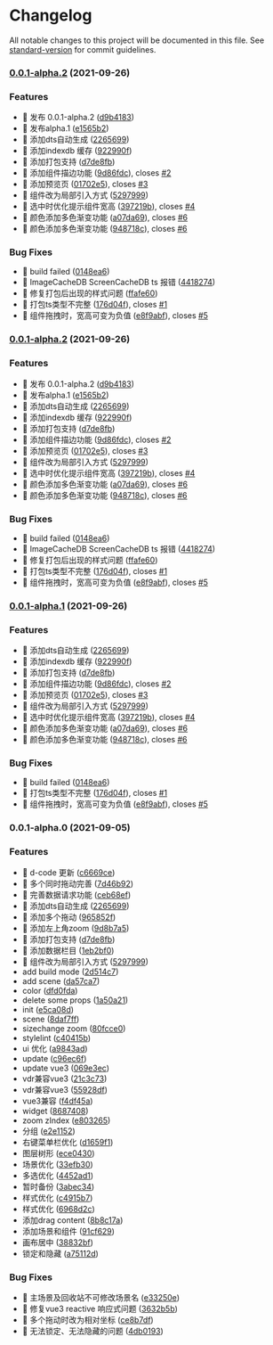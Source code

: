 # Changelog

All notable changes to this project will be documented in this file. See [standard-version](https://github.com/conventional-changelog/standard-version) for commit guidelines.

### [0.0.1-alpha.2](https://github.com/fish-uncle/dorring-sdk/compare/v0.0.1...v0.0.1-alpha.2) (2021-09-26)


### Features

* 🎸 发布 0.0.1-alpha.2 ([d9b4183](https://github.com/fish-uncle/dorring-sdk/commit/d9b4183399ef96bf55b17eb679fdda5b5bf5603a))
* 🎸 发布alpha.1 ([e1565b2](https://github.com/fish-uncle/dorring-sdk/commit/e1565b2344f3a19d3cfa1ed68c4b45ea10d557b7))
* 🎸 添加dts自动生成 ([2265699](https://github.com/fish-uncle/dorring-sdk/commit/2265699f3e73bc9c97f910699cff638fe54a6b56))
* 🎸 添加indexdb 缓存 ([922990f](https://github.com/fish-uncle/dorring-sdk/commit/922990fa097d5908897014f26a182ccf0be65ded))
* 🎸 添加打包支持 ([d7de8fb](https://github.com/fish-uncle/dorring-sdk/commit/d7de8fb59dd01d03fb3999a8cfaf4d56822576f5))
* 🎸 添加组件描边功能 ([9d86fdc](https://github.com/fish-uncle/dorring-sdk/commit/9d86fdca00d843e4f5d8a82491c7fe00a9c7a92f)), closes [#2](https://github.com/fish-uncle/dorring-sdk/issues/2)
* 🎸 添加预览页 ([01702e5](https://github.com/fish-uncle/dorring-sdk/commit/01702e56548cf5e73ea5143e4dad21abe082f250)), closes [#3](https://github.com/fish-uncle/dorring-sdk/issues/3)
* 🎸 组件改为局部引入方式 ([5297999](https://github.com/fish-uncle/dorring-sdk/commit/5297999dc9761ab4d8e11af4c8718bd525f9e0d8))
* 🎸 选中时优化提示组件宽高 ([397219b](https://github.com/fish-uncle/dorring-sdk/commit/397219b383058a6228276697810793f05c3700b7)), closes [#4](https://github.com/fish-uncle/dorring-sdk/issues/4)
* 🎸 颜色添加多色渐变功能 ([a07da69](https://github.com/fish-uncle/dorring-sdk/commit/a07da69fa633d32546f7b9f56c1189f1cb8dd24a)), closes [#6](https://github.com/fish-uncle/dorring-sdk/issues/6)
* 🎸 颜色添加多色渐变功能 ([948718c](https://github.com/fish-uncle/dorring-sdk/commit/948718c1c9ccc5a8e3cbac41e42a48a481319eba)), closes [#6](https://github.com/fish-uncle/dorring-sdk/issues/6)


### Bug Fixes

* 🐞 build failed ([0148ea6](https://github.com/fish-uncle/dorring-sdk/commit/0148ea64d9539a6e7fc425ccc3e3e869fe7d56d4))
* 🐞 ImageCacheDB ScreenCacheDB ts 报错 ([4418274](https://github.com/fish-uncle/dorring-sdk/commit/4418274006579c1c4802a8ecd8f8f1b104a87f1c))
* 🐞 修复打包后出现的样式问题 ([ffafe60](https://github.com/fish-uncle/dorring-sdk/commit/ffafe60bf056a100038f6c8dd0afdd885b142466))
* 🐞 打包ts类型不完整 ([176d04f](https://github.com/fish-uncle/dorring-sdk/commit/176d04fb75bb6b33bfe43f88fcdbbca0f4f1b6be)), closes [#1](https://github.com/fish-uncle/dorring-sdk/issues/1)
* 🐞 组件拖拽时，宽高可变为负值 ([e8f9abf](https://github.com/fish-uncle/dorring-sdk/commit/e8f9abfd2ede9e7112e3c41cd8eecfde7eed8359)), closes [#5](https://github.com/fish-uncle/dorring-sdk/issues/5)

### [0.0.1-alpha.2](https://github.com/fish-uncle/dorring-sdk/compare/v0.0.1...v0.0.1-alpha.2) (2021-09-26)


### Features

* 🎸 发布 0.0.1-alpha.2 ([d9b4183](https://github.com/fish-uncle/dorring-sdk/commit/d9b4183399ef96bf55b17eb679fdda5b5bf5603a))
* 🎸 发布alpha.1 ([e1565b2](https://github.com/fish-uncle/dorring-sdk/commit/e1565b2344f3a19d3cfa1ed68c4b45ea10d557b7))
* 🎸 添加dts自动生成 ([2265699](https://github.com/fish-uncle/dorring-sdk/commit/2265699f3e73bc9c97f910699cff638fe54a6b56))
* 🎸 添加indexdb 缓存 ([922990f](https://github.com/fish-uncle/dorring-sdk/commit/922990fa097d5908897014f26a182ccf0be65ded))
* 🎸 添加打包支持 ([d7de8fb](https://github.com/fish-uncle/dorring-sdk/commit/d7de8fb59dd01d03fb3999a8cfaf4d56822576f5))
* 🎸 添加组件描边功能 ([9d86fdc](https://github.com/fish-uncle/dorring-sdk/commit/9d86fdca00d843e4f5d8a82491c7fe00a9c7a92f)), closes [#2](https://github.com/fish-uncle/dorring-sdk/issues/2)
* 🎸 添加预览页 ([01702e5](https://github.com/fish-uncle/dorring-sdk/commit/01702e56548cf5e73ea5143e4dad21abe082f250)), closes [#3](https://github.com/fish-uncle/dorring-sdk/issues/3)
* 🎸 组件改为局部引入方式 ([5297999](https://github.com/fish-uncle/dorring-sdk/commit/5297999dc9761ab4d8e11af4c8718bd525f9e0d8))
* 🎸 选中时优化提示组件宽高 ([397219b](https://github.com/fish-uncle/dorring-sdk/commit/397219b383058a6228276697810793f05c3700b7)), closes [#4](https://github.com/fish-uncle/dorring-sdk/issues/4)
* 🎸 颜色添加多色渐变功能 ([a07da69](https://github.com/fish-uncle/dorring-sdk/commit/a07da69fa633d32546f7b9f56c1189f1cb8dd24a)), closes [#6](https://github.com/fish-uncle/dorring-sdk/issues/6)
* 🎸 颜色添加多色渐变功能 ([948718c](https://github.com/fish-uncle/dorring-sdk/commit/948718c1c9ccc5a8e3cbac41e42a48a481319eba)), closes [#6](https://github.com/fish-uncle/dorring-sdk/issues/6)


### Bug Fixes

* 🐞 build failed ([0148ea6](https://github.com/fish-uncle/dorring-sdk/commit/0148ea64d9539a6e7fc425ccc3e3e869fe7d56d4))
* 🐞 ImageCacheDB ScreenCacheDB ts 报错 ([4418274](https://github.com/fish-uncle/dorring-sdk/commit/4418274006579c1c4802a8ecd8f8f1b104a87f1c))
* 🐞 修复打包后出现的样式问题 ([ffafe60](https://github.com/fish-uncle/dorring-sdk/commit/ffafe60bf056a100038f6c8dd0afdd885b142466))
* 🐞 打包ts类型不完整 ([176d04f](https://github.com/fish-uncle/dorring-sdk/commit/176d04fb75bb6b33bfe43f88fcdbbca0f4f1b6be)), closes [#1](https://github.com/fish-uncle/dorring-sdk/issues/1)
* 🐞 组件拖拽时，宽高可变为负值 ([e8f9abf](https://github.com/fish-uncle/dorring-sdk/commit/e8f9abfd2ede9e7112e3c41cd8eecfde7eed8359)), closes [#5](https://github.com/fish-uncle/dorring-sdk/issues/5)

### [0.0.1-alpha.1](https://github.com/fish-uncle/dorring-sdk/compare/v0.0.1...v0.0.1-alpha.1) (2021-09-26)


### Features

* 🎸 添加dts自动生成 ([2265699](https://github.com/fish-uncle/dorring-sdk/commit/2265699f3e73bc9c97f910699cff638fe54a6b56))
* 🎸 添加indexdb 缓存 ([922990f](https://github.com/fish-uncle/dorring-sdk/commit/922990fa097d5908897014f26a182ccf0be65ded))
* 🎸 添加打包支持 ([d7de8fb](https://github.com/fish-uncle/dorring-sdk/commit/d7de8fb59dd01d03fb3999a8cfaf4d56822576f5))
* 🎸 添加组件描边功能 ([9d86fdc](https://github.com/fish-uncle/dorring-sdk/commit/9d86fdca00d843e4f5d8a82491c7fe00a9c7a92f)), closes [#2](https://github.com/fish-uncle/dorring-sdk/issues/2)
* 🎸 添加预览页 ([01702e5](https://github.com/fish-uncle/dorring-sdk/commit/01702e56548cf5e73ea5143e4dad21abe082f250)), closes [#3](https://github.com/fish-uncle/dorring-sdk/issues/3)
* 🎸 组件改为局部引入方式 ([5297999](https://github.com/fish-uncle/dorring-sdk/commit/5297999dc9761ab4d8e11af4c8718bd525f9e0d8))
* 🎸 选中时优化提示组件宽高 ([397219b](https://github.com/fish-uncle/dorring-sdk/commit/397219b383058a6228276697810793f05c3700b7)), closes [#4](https://github.com/fish-uncle/dorring-sdk/issues/4)
* 🎸 颜色添加多色渐变功能 ([a07da69](https://github.com/fish-uncle/dorring-sdk/commit/a07da69fa633d32546f7b9f56c1189f1cb8dd24a)), closes [#6](https://github.com/fish-uncle/dorring-sdk/issues/6)
* 🎸 颜色添加多色渐变功能 ([948718c](https://github.com/fish-uncle/dorring-sdk/commit/948718c1c9ccc5a8e3cbac41e42a48a481319eba)), closes [#6](https://github.com/fish-uncle/dorring-sdk/issues/6)


### Bug Fixes

* 🐞 build failed ([0148ea6](https://github.com/fish-uncle/dorring-sdk/commit/0148ea64d9539a6e7fc425ccc3e3e869fe7d56d4))
* 🐞 打包ts类型不完整 ([176d04f](https://github.com/fish-uncle/dorring-sdk/commit/176d04fb75bb6b33bfe43f88fcdbbca0f4f1b6be)), closes [#1](https://github.com/fish-uncle/dorring-sdk/issues/1)
* 🐞 组件拖拽时，宽高可变为负值 ([e8f9abf](https://github.com/fish-uncle/dorring-sdk/commit/e8f9abfd2ede9e7112e3c41cd8eecfde7eed8359)), closes [#5](https://github.com/fish-uncle/dorring-sdk/issues/5)

### 0.0.1-alpha.0 (2021-09-05)


### Features

* 🎸 d-code 更新 ([c6669ce](https://github.com/fish-uncle/dorring-sdk/commit/c6669ce36f73768a23e64bb9f3bc6f2150609537))
* 🎸 多个同时拖动完善 ([7d46b92](https://github.com/fish-uncle/dorring-sdk/commit/7d46b925fd42a1dedb39445c098c513b21f1fe32))
* 🎸 完善数据请求功能 ([ceb68ef](https://github.com/fish-uncle/dorring-sdk/commit/ceb68ef5644ef608df691c58b24a90f53e0c2034))
* 🎸 添加dts自动生成 ([2265699](https://github.com/fish-uncle/dorring-sdk/commit/2265699f3e73bc9c97f910699cff638fe54a6b56))
* 🎸 添加多个拖动 ([965852f](https://github.com/fish-uncle/dorring-sdk/commit/965852fe29fe0a61e639f9d31d82c3951e99cff5))
* 🎸 添加左上角zoom ([9d8b7a5](https://github.com/fish-uncle/dorring-sdk/commit/9d8b7a5a8506e6f940ff6af5b70dd8f2b2be58f3))
* 🎸 添加打包支持 ([d7de8fb](https://github.com/fish-uncle/dorring-sdk/commit/d7de8fb59dd01d03fb3999a8cfaf4d56822576f5))
* 🎸 添加数据栏目 ([1eb2bf0](https://github.com/fish-uncle/dorring-sdk/commit/1eb2bf08327488ddc7e2ace0499aad2b9dddb25e))
* 🎸 组件改为局部引入方式 ([5297999](https://github.com/fish-uncle/dorring-sdk/commit/5297999dc9761ab4d8e11af4c8718bd525f9e0d8))
* add build mode ([2d514c7](https://github.com/fish-uncle/dorring-sdk/commit/2d514c7aa074f492d99c245eeb9efe328f802656))
* add scene ([da57ca7](https://github.com/fish-uncle/dorring-sdk/commit/da57ca7a2e922ee25c568c89b5c1599dc2941e1c))
* color ([dfd0fda](https://github.com/fish-uncle/dorring-sdk/commit/dfd0fda4ace94a5efb58c7b627deda587c386015))
* delete some props ([1a50a21](https://github.com/fish-uncle/dorring-sdk/commit/1a50a21307b6821a5526bda512a84c1e32437e29))
* init ([e5ca08d](https://github.com/fish-uncle/dorring-sdk/commit/e5ca08df84ffec18aa98295345b264adae28c92e))
* scene ([8daf7ff](https://github.com/fish-uncle/dorring-sdk/commit/8daf7ffeec8873f84af234401f4024eff7bd007b))
* sizechange zoom ([80fcce0](https://github.com/fish-uncle/dorring-sdk/commit/80fcce065f1078516ac51175f0c331e1a0833213))
* stylelint ([c40415b](https://github.com/fish-uncle/dorring-sdk/commit/c40415b3f43f3990ae03c0e631b7f242bd80222d))
* ui 优化 ([a9843ad](https://github.com/fish-uncle/dorring-sdk/commit/a9843addfd327e3a9a84ef2fd311988b97289f03))
* update ([c96ec6f](https://github.com/fish-uncle/dorring-sdk/commit/c96ec6f67e76fd33d0ed757f235021895e3e0f13))
* update vue3 ([069e3ec](https://github.com/fish-uncle/dorring-sdk/commit/069e3ec9a93973fecb8c2cecd4da2cd37c4db2a2))
* vdr兼容vue3 ([21c3c73](https://github.com/fish-uncle/dorring-sdk/commit/21c3c731d0b22853dc9eb12d40e9f6110a0e7fb3))
* vdr兼容vue3 ([55928df](https://github.com/fish-uncle/dorring-sdk/commit/55928dfff0028d41112d4c283ac941ed44d30cf7))
* vue3兼容 ([f4df45a](https://github.com/fish-uncle/dorring-sdk/commit/f4df45afeeabd0cb84c99fa336ad00da9b14419c))
* widget ([8687408](https://github.com/fish-uncle/dorring-sdk/commit/86874084bac91a7917f4ef660936b81c76b78903))
* zoom zIndex ([e803265](https://github.com/fish-uncle/dorring-sdk/commit/e8032655328f6d6547af1dbde9778dcf60f2a4fe))
* 分组 ([e2e1152](https://github.com/fish-uncle/dorring-sdk/commit/e2e1152a8e507c97c285d4203678dfc7a45e6b0f))
* 右键菜单栏优化 ([d1659f1](https://github.com/fish-uncle/dorring-sdk/commit/d1659f172c4a06b9956f3006b13c935071eaf202))
* 图层树形 ([ece0430](https://github.com/fish-uncle/dorring-sdk/commit/ece0430a201dab00bf774fe3dda8f20a978a5d82))
* 场景优化 ([33efb30](https://github.com/fish-uncle/dorring-sdk/commit/33efb303a2744162fccba4ddb207429d1e64ab6b))
* 多选优化 ([4452ad1](https://github.com/fish-uncle/dorring-sdk/commit/4452ad16291f8fd5213b2df495a705b3379d2366))
* 暂时备份 ([3abec34](https://github.com/fish-uncle/dorring-sdk/commit/3abec347bbf5a2d4959fe1e01926b1dad608b08f))
* 样式优化 ([c4915b7](https://github.com/fish-uncle/dorring-sdk/commit/c4915b7641355425b1208d6a210ea2551d0c2ae0))
* 样式优化 ([6968d2c](https://github.com/fish-uncle/dorring-sdk/commit/6968d2c7c53beeacf578bbc8812d928bf06823a9))
* 添加drag content ([8b8c17a](https://github.com/fish-uncle/dorring-sdk/commit/8b8c17ab36e8367192855ffe521577872a7e70d0))
* 添加场景和组件 ([91cf629](https://github.com/fish-uncle/dorring-sdk/commit/91cf6290ec054e9b4e61735b02f34d164348a7f5))
* 画布居中 ([38832bf](https://github.com/fish-uncle/dorring-sdk/commit/38832bff76f6966af7bf891707ee58e82cdf858c))
* 锁定和隐藏 ([a75112d](https://github.com/fish-uncle/dorring-sdk/commit/a75112d33c7f8a53264adeff1cdd36cff68c4957))


### Bug Fixes

* 🐞 主场景及回收站不可修改场景名 ([e33250e](https://github.com/fish-uncle/dorring-sdk/commit/e33250e2d24410afbc5313387496e3efff4aca96))
* 🐞 修复vue3 reactive 响应式问题 ([3632b5b](https://github.com/fish-uncle/dorring-sdk/commit/3632b5bfa8eebf9369b53d2a9820da4a770a9ea6))
* 🐞 多个拖动时改为相对坐标 ([ce8b7df](https://github.com/fish-uncle/dorring-sdk/commit/ce8b7df0170420c5c9c34f03ba9aa119538a3d55))
* 🐞 无法锁定、无法隐藏的问题 ([4db0193](https://github.com/fish-uncle/dorring-sdk/commit/4db0193916ace571f5cabd8199bb74437f1fa342))
